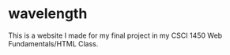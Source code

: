 # wavelength
This is a website I made for my final project in my CSCI 1450 Web Fundamentals/HTML Class.
